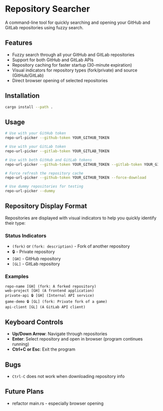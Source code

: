 # Repository Searcher

A command-line tool for quickly searching and opening your GitHub and GitLab repositories using fuzzy search.

## Features

- Fuzzy search through all your GitHub and GitLab repositories
- Support for both GitHub and GitLab APIs
- Repository caching for faster startup (30-minute expiration)
- Visual indicators for repository types (fork/private) and source (GitHub/GitLab)
- Direct browser opening of selected repositories

## Installation

```bash
cargo install --path .
```

## Usage

```bash
# Use with your GitHub token
repo-url-picker --github-token YOUR_GITHUB_TOKEN

# Use with your GitLab token
repo-url-picker --gitlab-token YOUR_GITLAB_TOKEN

# Use with both GitHub and GitLab tokens
repo-url-picker --github-token YOUR_GITHUB_TOKEN --gitlab-token YOUR_GITLAB_TOKEN

# Force refresh the repository cache
repo-url-picker --github-token YOUR_GITHUB_TOKEN --force-download

# Use dummy repositories for testing
repo-url-picker --dummy
```

## Repository Display Format

Repositories are displayed with visual indicators to help you quickly identify their type:

### Status Indicators

- `(fork)` or `(fork: description)` - Fork of another repository
- 🔒 - Private repository
- `[GH]` - GitHub repository
- `[GL]` - GitLab repository

### Examples

```
repo-name [GH] (fork: A forked repository)
web-project [GH] (A frontend application)
private-api 🔒 [GH] (Internal API service)
game-demo 🔒 [GL] (fork: Private fork of a game)
api-client [GL] (A GitLab API client)
```

## Keyboard Controls

- **Up/Down Arrow**: Navigate through repositories
- **Enter**: Select repository and open in browser (program continues running)
- **Ctrl+C or Esc**: Exit the program

## Bugs

- `Ctrl-C` does not work when downloading repository info

## Future Plans

- refactor main.rs - especially browser opening